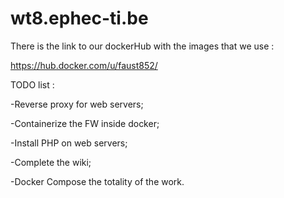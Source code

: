 # wt8.ephec-ti.be

There is the link to our dockerHub with the images that we use : 

https://hub.docker.com/u/faust852/

TODO list :

-Reverse proxy for web servers;

-Containerize the FW inside docker;

-Install PHP on web servers;

-Complete the wiki;

-Docker Compose the totality of the work.
